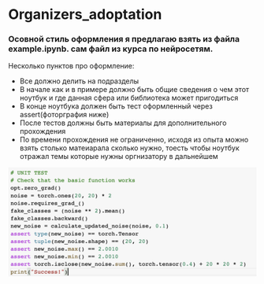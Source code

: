 # Organizers_adoptation

### Осовной стиль оформления я предлагаю взять из файла example.ipynb. сам файл из курса по нейросетям. 

Несколько пунктов про оформление:

- Все должно делить на подразделы
- В начале как и в примере должно быть общие сведения о чем этот ноутбук и где данная сфера или библиотека может пригодиться
- В конце ноутбука должен быть тест оформленный через assert(фоторграфия ниже)
- После тестов должны быть материалы для дополнительного прохождения
- По времени прохождения не ограниченно, исходя из опыта можно взять столько матеиарала сколько нужно, тоесть чтобы ноутбук отражал темы которые нужны оргнизатору в дальнейшем

![Assert image](assert.png)
